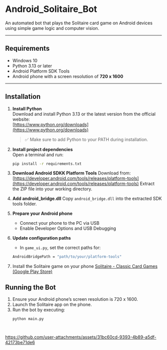 # Android_Solitaire_Bot

An automated bot that plays the Solitaire card game on Android devices using simple game logic and computer vision.

---

## Requirements

- Windows 10  
- Python 3.13 or later  
- Android Platform SDK Tools  
- Android phone with a screen resolution of **720 x 1600**

---

## Installation

1. **Install Python**  
   Download and install Python 3.13 or the latest version from the official website:  
   [https://www.python.org/downloads](https://www.python.org/downloads)  
   > ✅ Make sure to add Python to your PATH during installation.

2. **Install project dependencies**  
   Open a terminal and run:
   ```bash
   pip install -r requirements.txt

3. **Download Android SDKK Platform Tools**
   Download from:
   [https://developer.android.com/tools/releases/platform-tools](https://developer.android.com/tools/releases/platform-tools)
   Extract the ZIP file into your working directory.

4. **Add android_bridge.dll**
   Copy `android_bridge.dll` into the extracted SDK tools folder.

5. **Prepare your Android phone**
   - Connect your phone to the PC via USB
   - Enable Developer Options and USB Debugging

6. **Update configuration paths**
   - In `game_ui.py`, set the correct paths for:
   ```bash
   AndroidBridgePath = "path/to/your/platform-tools"

7. Install the Solitaire game on your phone
   [Solitaire - Classic Card Games (Google Play Store)](https://play.google.com/store/apps/details?id=com.smilerlee.klondike&hl=en)

## Running the Bot
1. Ensure your Android phone’s screen resolution is 720 x 1600.
2. Launch the Solitaire app on the phone.
3. Run the bot by executing:
   ```bash
   python main.py




https://github.com/user-attachments/assets/31bc60cd-9393-4b89-a5df-42173be71de6






